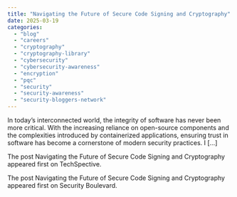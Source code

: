 ```yaml
---
title: "Navigating the Future of Secure Code Signing and Cryptography"
date: 2025-03-19
categories: 
  - "blog"
  - "careers"
  - "cryptography"
  - "cryptography-library"
  - "cybersecurity"
  - "cybersecurity-awareness"
  - "encryption"
  - "pqc"
  - "security"
  - "security-awareness"
  - "security-bloggers-network"
---
```


In today’s interconnected world, the integrity of software has never been more critical. With the increasing reliance on open-source components and the complexities introduced by containerized applications, ensuring trust in software has become a cornerstone of modern security practices. I \[…\]

The post Navigating the Future of Secure Code Signing and Cryptography appeared first on TechSpective.

The post Navigating the Future of Secure Code Signing and Cryptography appeared first on Security Boulevard.
